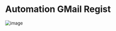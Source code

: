 # Automation GMail Regist
![image](https://user-images.githubusercontent.com/73378179/110437277-c6709600-80e7-11eb-9e57-7626f262172a.png)

